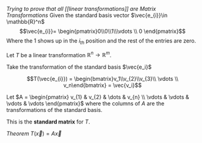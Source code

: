 *Trying to prove that all [[linear transformations]] are Matrix Transformations*
Given the standard basis vector $\vec{e_{i}}\in \mathbb{R}^n$ $$\vec{e_{i}}= \begin{pmatrix}0\\0\\1\\\vdots \\ 0 \end{pmatrix}$$ Where the $1$ shows up in the $i_{th}$ position and the rest of the entries are zero.

Let $T$ be a linear transformation $\mathbb{R}^{n}\longrightarrow \mathbb{R}^m$. 

Take the transformation of the standard basis $\vec{e_i}$

$$T(\vec{e_{i}}) = \begin{bmatrix}v_1\\v_{2}\\v_{3}\\ \vdots \\ v_n\end{bmatrix} = \vec{v_i}$$

Let $A = \begin{pmatrix} v_{1} & v_{2} & \dots & v_{n} \\ \vdots & \vdots & \vdots & \vdots \end{pmatrix}$ where the columns of $A$ are the transformations of the standard basis. 

This is the **standard matrix** for $T$.

*Theorem* $T(\vec{x})=A\vec{x}$
